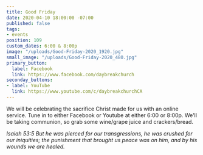 ```yaml
---
title: Good Friday
date: 2020-04-10 18:00:00 -07:00
published: false
tags:
- events
position: 109
custom_dates: 6:00 & 8:00p
image: "/uploads/Good-Friday-2020_1920.jpg"
small_image: "/uploads/Good-Friday-2020_480.jpg"
primary_button:
  label: Facebook
  link: https://www.facebook.com/daybreakchurch
seconday_buttons:
- label: YouTube
  link: https://www.youtube.com/c/daybreakchurchCA
---
```


We will be celebrating the sacrifice Christ made for us with an online service. Tune in to either Facebook or Youtube at either 6:00 or 8:00p. We'll be taking communion, so grab some wine/grape juice and crackers/bread. 

*Isaiah 53:5 But he was pierced for our transgressions, he was crushed for our iniquities; the punishment that brought us peace was on him, and by his wounds we are healed.*  